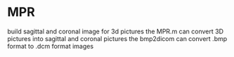 # MPR
build sagittal and coronal image for 3d pictures
the MPR.m can convert 3D pictures into sagittal and coronal pictures
the bmp2dicom can convert .bmp format to .dcm format images
